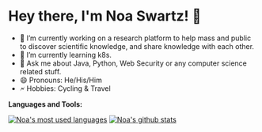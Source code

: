 # Hey there, I'm Noa Swartz! 👋

- 🔭 I’m currently working on a research platform to help mass and public to discover scientific knowledge, and share knowledge with each other.
- 🌱 I’m currently learning k8s.
- 💬 Ask me about Java, Python, Web Security or any computer science related stuff.
- 😄 Pronouns: He/His/Him
- 🗲 Hobbies: Cycling & Travel

**Languages and Tools:** 

[![Noa's most used languages](https://github-readme-stats.vercel.app/api/top-langs/?username=vbintx&theme=light&count_private=true&layout=compact)](https://github.com/vbintx)
[![Noa's github stats](https://github-readme-stats.vercel.app/api?username=vbintx&show_icons=true&theme=light&line_height=27&include_all_commits=true&count_private=true&hide=issues,prs)](https://github.com/vbintx)

